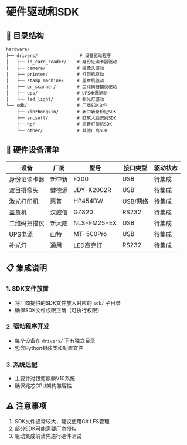 # 硬件驱动和SDK

## 📁 目录结构

```
hardware/
├── drivers/                # 设备驱动程序
│   ├── id_card_reader/    # 身份证读卡器驱动
│   ├── camera/            # 摄像头驱动
│   ├── printer/           # 打印机驱动
│   ├── stamp_machine/     # 盖章机驱动
│   ├── qr_scanner/        # 二维码扫描仪驱动
│   ├── ups/               # UPS电源驱动
│   └── led_light/         # 补光灯驱动
└── sdk/                   # 厂商SDK文件
    ├── xinzhongxin/       # 新中新身份证SDK
    ├── arcsoft/           # 虹软人脸识别SDK
    ├── hp/                # 惠普打印机SDK
    └── other/             # 其他厂商SDK
```

## 🔧 硬件设备清单

| 设备 | 厂商 | 型号 | 接口类型 | 驱动状态 |
|------|------|------|----------|----------|
| 身份证读卡器 | 新中新 | F200 | USB | 待集成 |
| 双目摄像头 | 健德源 | JDY-K2002R | USB | 待集成 |
| 激光打印机 | 惠普 | HP454DW | USB/网络 | 待集成 |
| 盖章机 | 汉威信 | GZ820 | RS232 | 待集成 |
| 二维码扫描仪 | 新大陆 | NLS-FM25-EX | USB | 待集成 |
| UPS电源 | 山特 | MT-500Pro | USB | 待集成 |
| 补光灯 | 通用 | LED高亮灯 | RS232 | 待集成 |

## 📋 集成说明

### 1. SDK文件放置
- 将厂商提供的SDK文件放入对应的 `sdk/` 子目录
- 确保SDK文件权限正确（可执行权限）

### 2. 驱动程序开发
- 每个设备在 `drivers/` 下有独立目录
- 包含Python封装类和配置文件

### 3. 系统适配
- 主要针对银河麒麟V10系统
- 确保兆芯CPU架构兼容性

## ⚠️ 注意事项

1. SDK文件通常较大，建议使用Git LFS管理
2. 部分SDK可能需要厂商授权
3. 驱动集成前请先进行硬件测试 